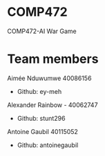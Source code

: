 # COMP472
COMP472-AI War Game

# Team members

Aimée Nduwumwe 40086156
* Github: ey-meh

Alexander Rainbow - 40062747
* Github: stunt296

Antoine Gaubil 40115052 
* Github: antoinegaubil
